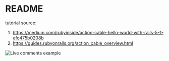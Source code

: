 # README

tutorial source:
1. https://medium.com/rubyinside/action-cable-hello-world-with-rails-5-1-efc475b0208b
2. https://guides.rubyonrails.org/action_cable_overview.html

![Live comments example](/example.gif?raw=true "Live comments example")
